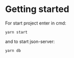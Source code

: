 # Getting started
For start project enter in cmd:
```console
yarn start
```
and to start json-server:
```console
yarn db
```
